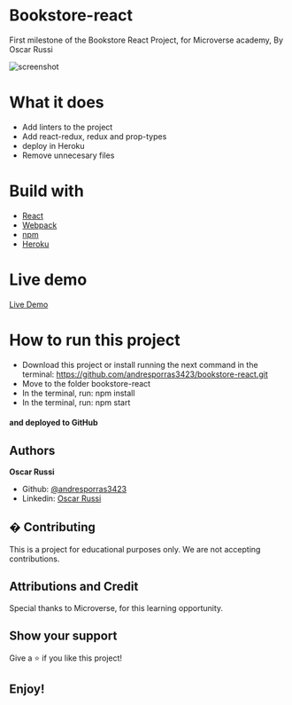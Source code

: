 # Bookstore-react

First milestone of the Bookstore React Project, for Microverse academy, By Oscar Russi

![screenshot](calculator-screenshot.png)

# What it does

- Add linters to the project
- Add react-redux, redux and prop-types
- deploy in Heroku
- Remove unnecesary files

# Build with

- [React](https://reactjs.org/)
- [Webpack](https://webpack.js.org/)
- [npm](https://www.npmjs.com/)
- [Heroku](https://www.heroku.com/)

# Live demo

[Live Demo](https://oscar-russi-bookstore-react.herokuapp.com/)

# How to run this project

- Download this project or install running the next command in the terminal: https://github.com/andresporras3423/bookstore-react.git
- Move to the folder bookstore-react
- In the terminal, run: npm install
- In the terminal, run: npm start

#### and deployed to GitHub

## Authors

**Oscar Russi**
- Github: [@andresporras3423](https://github.com/andresporras3423/)
- Linkedin: [Oscar Russi](https://www.linkedin.com/in/oscar-andres-russi-porras)

## � Contributing

This is a project for educational purposes only. We are not accepting contributions.

## Attributions and Credit

Special thanks to Microverse, for this learning opportunity. 

## Show your support

Give a ⭐️ if you like this project!

## Enjoy!